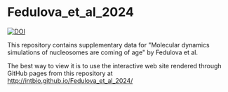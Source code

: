 # Fedulova_et_al_2024

[![DOI](https://zenodo.org/badge/0000.svg)](https://zenodo.org/badge/latestdoi/0000)

This repository contains supplementary data for 
"Molecular dynamics simulations of nucleosomes are coming of age" by Fedulova et al.

The best way to view it is to use the interactive web site rendered through GitHub pages from this repository at http://intbio.github.io/Fedulova_et_al_2024/


